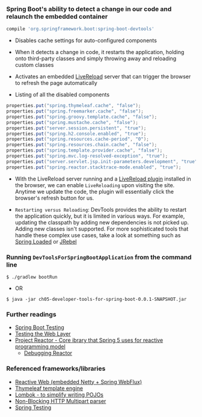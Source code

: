 ### Spring Boot's ability to detect a change in our code and relaunch the embedded container
```groovy
compile 'org.springframework.boot:spring-boot-devtools'
```
 - Disables cache settings for auto-configured components
 
 - When it detects a change in code, it restarts the application, holding onto third-party classes and simply throwing away
   and reloading custom classes
   
 - Activates an embedded [LiveReload](http://livereload.com/) server that can trigger the browser to refresh the page automatically
 
 - Listing of all the disabled components

```java
properties.put("spring.thymeleaf.cache", "false");
properties.put("spring.freemarker.cache", "false");
properties.put("spring.groovy.template.cache", "false");
properties.put("spring.mustache.cache", "false");
properties.put("server.session.persistent", "true");
properties.put("spring.h2.console.enabled", "true");
properties.put("spring.resources.cache-period", "0");
properties.put("spring.resources.chain.cache", "false");
properties.put("spring.template.provider.cache", "false");
properties.put("spring.mvc.log-resolved-exception", "true");
properties.put("server.servlet.jsp.init-parameters.development", "true");
properties.put("spring.reactor.stacktrace-mode.enabled", "true");
```

 - With the LiveReload server running and a [LiveReload plugin](http://livereload.com/extensions/) installed in the browser,
   we can enable `LiveReloading` upon visiting the site. Anytime we update the code, the plugin will essentially click the
   browser's refresh button for us.
   
 - `Restarting versus Reloading`: DevTools provides the ability to restart the application quickly, but it is limited in various
   ways. For example, updating the classpath by adding new dependencies is not picked up. Adding new classes isn't supported.
   For more sophisticated tools that handle these complex use cases, take a look at something such as
   [Spring Loaded](https://github.com/spring-projects/spring-loaded ) or [JRebel](https://jrebel.com/software/jrebel/)

### Running `DevToolsForSpringBootApplication` from the command line
```
$ ./gradlew bootRun
```
 - OR
```
$ java -jar ch05-developer-tools-for-spring-boot-0.0.1-SNAPSHOT.jar
```

### Further readings

 - [Spring Boot Testing](https://docs.spring.io/spring-boot/docs/current/reference/html/boot-features-testing.html)
 - [Testing the Web Layer](https://spring.io/guides/gs/testing-web/)
 - [Project Reactor - Core ibrary that Spring 5 uses for reactive programming model](https://projectreactor.io/)
   - [Debugging Reactor](https://projectreactor.io/docs/core/release/reference/#debugging)

### Referenced frameworks/libraries
 - [Reactive Web (embedded Netty + Spring WebFlux)](https://docs.spring.io/spring/docs/current/spring-framework-reference/web-reactive.html)
 - [Thymeleaf template engine](https://www.thymeleaf.org/)
 - [Lombok - to simplify writing POJOs](https://projectlombok.org/features/all)
 - [Non-Blocking HTTP Multipart parser](https://github.com/synchronoss/nio-multipart)
 - [Spring Testing](https://docs.spring.io/spring-boot/docs/current/reference/html/boot-features-testing.html)



















